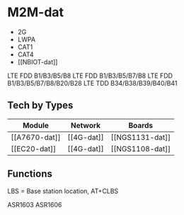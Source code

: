 
# M2M-dat

- 2G
- LWPA
- CAT1
- CAT4
- [[NBIOT-dat]]

LTE FDD B1/B3/B5/B8
LTE FDD B1/B3/B5/B7/B8
LTE FDD B1/B3/B5/B7/B8/B20/B28
LTE TDD B34/B38/B39/B40/B41



## Tech by Types 

| Module        | Network    | Boards          |
| ------------- | ---------- | --------------- |
| [[A7670-dat]] | [[4G-dat]] | [[NGS1131-dat]] |
| [[EC20-dat]]  | [[4G-dat]] | [[NGS1108-dat]] |



## Functions 

LBS = Base station location, AT+CLBS 


ASR1603
ASR1606